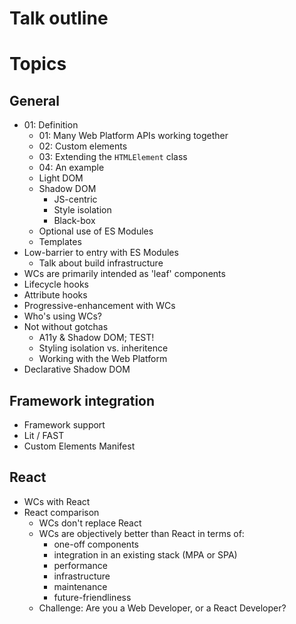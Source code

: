 # Talk outline

# Topics

## General

- 01: Definition
  - 01: Many Web Platform APIs working together
  - 02: Custom elements
  - 03: Extending the `HTMLElement` class
  - 04: An example
  - Light DOM
  - Shadow DOM
    - JS-centric
    - Style isolation
    - Black-box
  - Optional use of ES Modules
  - Templates
- Low-barrier to entry with ES Modules
  - Talk about build infrastructure
- WCs are primarily intended as 'leaf' components
- Lifecycle hooks
- Attribute hooks
- Progressive-enhancement with WCs
- Who's using WCs?
- Not without gotchas
  - A11y & Shadow DOM; TEST!
  - Styling isolation vs. inheritence
  - Working with the Web Platform
- Declarative Shadow DOM

## Framework integration

- Framework support
- Lit / FAST
- Custom Elements Manifest

## React 

- WCs with React
- React comparison
  - WCs don't replace React
  - WCs are objectively better than React in terms of:
    - one-off components 
    - integration in an existing stack (MPA or SPA)
    - performance
    - infrastructure
    - maintenance
    - future-friendliness
  - Challenge: Are you a Web Developer, or a React Developer?

